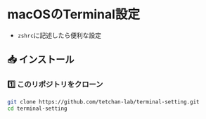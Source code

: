 # macOSのTerminal設定

+ `zshrc`に記述したら便利な設定

## 📥 インストール

### 1️⃣ このリポジトリをクローン

```sh
git clone https://github.com/tetchan-lab/terminal-setting.git
cd terminal-setting
```

